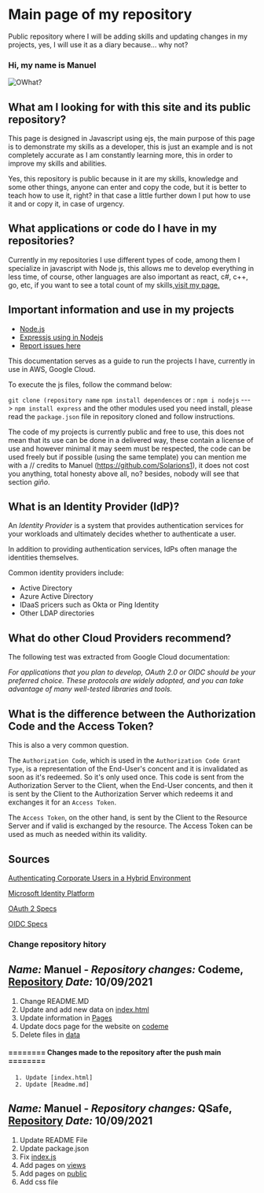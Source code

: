 # Main page of my repository

Public repository where I will be adding skills and updating changes in my projects, yes, I will use it as a diary because... why not?

### Hi, my name is Manuel

![OWhat?](https://media.giphy.com/media/CDJo4EgHwbaPS/giphy.gif)

## What am I looking for with this site and its public repository?

This page is designed in Javascript using ejs, the main purpose of this page is to demonstrate my skills as a developer, this is just an example and is not completely accurate as I am constantly learning more, this in order to improve my skills and abilities.

Yes, this repository is public because in it are my skills, knowledge and some other things, anyone can enter and copy the code, but it is better to teach how to use it, right? in that case a little further down I put how to use it and or copy it, in case of urgency.




## What applications or code do I have in my repositories?

Currently in my repositories I use different types of code, among them I specialize in javascript with Node js, this allows me to develop everything in less time, of course, other languages are also important as react, c#, c++, go, etc, if you want to see a total count of my skills,[visit my page.](https://solarions1.github.io/codeme/)


## Important information and use in my projects

- [Node.js](https://nodejs.org/en/)
- [Expressjs using in Nodejs](https://expressjs.com/)
- [Report issues here](https://github.com/Solarions1/codeme/issues)

This documentation serves as a guide to run the projects I have, currently in use in AWS, Google Cloud.

To execute the js files, follow the command below:
   
   `git clone (repository name`
   `npm install dependences` or : `npm i nodejs`  ---> `npm install express` and the other modules used you need install, please read the `package.json` file in repository cloned and follow instructions.

The code of my projects is currently public and free to use, this does not mean that its use can be done in a delivered way, these contain a license of use and however minimal it may seem must be respected, the code can be used freely but if possible (using the same template) you can mention me with a // credits to Manuel (https://github.com/Solarions1), it does not cost you anything, total honesty above all, no? besides, nobody will see that section *giño*.

## What is an Identity Provider (IdP)?

An *Identity Provider* is a system that provides authentication services for your workloads and ultimately decides whether to authenticate a user.

In addition to providing authentication services, IdPs often manage the identities themselves.

Common identity providers include:
* Active Directory
* Azure Active Directory
* IDaaS pricers such as Okta or Ping Identity
* Other LDAP directories

## What do other Cloud Providers recommend?

The following test was extracted from Google Cloud documentation:

*For applications that you plan to develop, OAuth 2.0 or OIDC should be your preferred choice. These protocols are widely adopted, and you can take advantage of many well-tested libraries and tools.*

## What is the difference between the Authorization Code and the Access Token?

This is also a very common question. 

The `Authorization Code`, which is used in the `Authorization Code Grant Type`, is a representation of the End-User's concent and it is invalidated as soon as it's redeemed. So it's only used once. This code is sent from the Authorization Server to the Client, when the End-User concents, and then it is sent by the Client to the Authorization Server which redeems it and exchanges it for an `Access Token`.

The `Access Token`, on the other hand, is sent by the Client to the Resource Server and if valid is exchanged by the resource. The Access Token can be used as much as needed within its validity.

## Sources

[Authenticating Corporate Users in a Hybrid Environment](https://cloud.google.com/solutions/authenticating-corporate-users-in-a-hybrid-environment#identity_providers)

[Microsoft Identity Platform](https://docs.microsoft.com/en-us/azure/active-directory/develop/v2-overview)

[OAuth 2 Specs](https://oauth.net/2/)

[OIDC Specs](https://openid.net/specs/openid-connect-core-1_0.html)



### Change repository hitory

## *Name:* Manuel - *Repository changes:* Codeme, [Repository](https://github.com/Solarions1/codeme) *Date:* 10/09/2021  
   1. Change README.MD
   2. Update and add new data on [index.html](https://github.com/Solarions1/codeme/blob/master/index.html)
   3. Update information in [Pages](https://github.com/Solarions1/codeme/tree/master/pages)
   4. Update docs page for the website on [codeme](https://solarions1.github.io/codeme/)
   5. Delete files in [data](https://github.com/Solarions1/codeme/blob/master/data)
#### ======== Changes made to the repository after the push main ========
      1. Update [index.html] 
      2. Update [Readme.md]

## *Name:* Manuel - *Repository changes:* QSafe, [Repository](https://github.com/Solarions1/QSafe) *Date:* 10/09/2021
   1. Update README File 
   2. Update package.json
   3. Fix [index.js](https://github.com/Solarions1/QSafe/blob/master/index.js)
   4. Add pages on [views](https://github.com/Solarions1/QSafe/tree/master/views)
   5. Add pages on [public](https://github.com/Solarions1/QSafe/tree/master/public)
   6. Add css file



